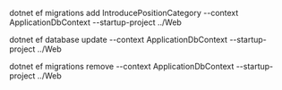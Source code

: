 ﻿dotnet ef migrations add IntroducePositionCategory --context ApplicationDbContext --startup-project ../Web

dotnet ef database update --context ApplicationDbContext --startup-project ../Web

dotnet ef migrations remove --context ApplicationDbContext --startup-project ../Web